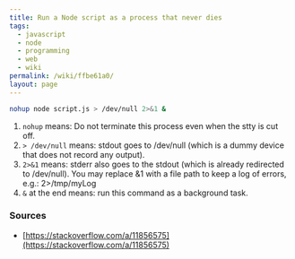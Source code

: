 ```yaml
---
title: Run a Node script as a process that never dies
tags:
  - javascript
  - node
  - programming
  - web
  - wiki
permalink: /wiki/ffbe61a0/
layout: page
---
```


```bash
nohup node script.js > /dev/null 2>&1 &
```

1. `nohup` means: Do not terminate this process even when the stty is cut off.
2. `> /dev/null` means: stdout goes to /dev/null (which is a dummy device that does not record any output).
3. `2>&1` means: stderr also goes to the stdout (which is already redirected to /dev/null). You may replace &1 with a file path to keep a log of errors, e.g.: 2>/tmp/myLog
4. `&` at the end means: run this command as a background task.

### Sources

- [https://stackoverflow.com/a/11856575](https://stackoverflow.com/a/11856575)
